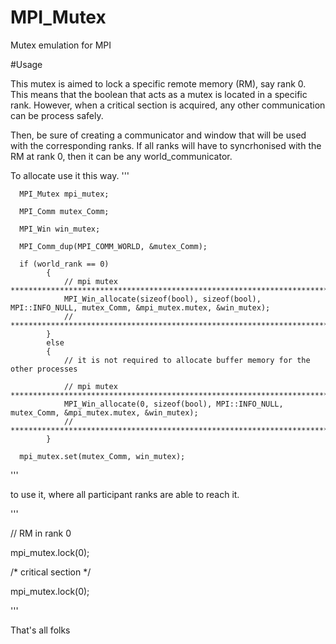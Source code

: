 # MPI_Mutex
Mutex emulation for MPI

#Usage

This mutex is aimed to lock a specific remote memory (RM), say rank 0. This means that the boolean that acts as a mutex is located in a specific rank. However, when a critical section is acquired, any other communication can be process safely.

Then, be sure of creating a communicator and window that will be used with the corresponding ranks. If all ranks will have to syncrhonised with the RM at rank 0, then it can be any world_communicator.

To allocate use it this way.
'''

      MPI_Mutex mpi_mutex;
      
      MPI_Comm mutex_Comm;
      
      MPI_Win win_mutex;   
      
      MPI_Comm_dup(MPI_COMM_WORLD, &mutex_Comm);
      
      if (world_rank == 0)
			{
				// mpi mutex **********************************************************************************************
				MPI_Win_allocate(sizeof(bool), sizeof(bool), MPI::INFO_NULL, mutex_Comm, &mpi_mutex.mutex, &win_mutex);
				// ********************************************************************************************************
			}
			else
			{
				// it is not required to allocate buffer memory for the other processes

				// mpi mutex **********************************************************************************************
				MPI_Win_allocate(0, sizeof(bool), MPI::INFO_NULL, mutex_Comm, &mpi_mutex.mutex, &win_mutex);
				// ********************************************************************************************************
			}
      
      mpi_mutex.set(mutex_Comm, win_mutex);
      
'''

to use it, where all participant ranks are able to reach it.

'''

  // RM in rank 0
  
  mpi_mutex.lock(0); 
  
  /*
  critical section
  */
  
  mpi_mutex.lock(0);


'''

That's all folks
